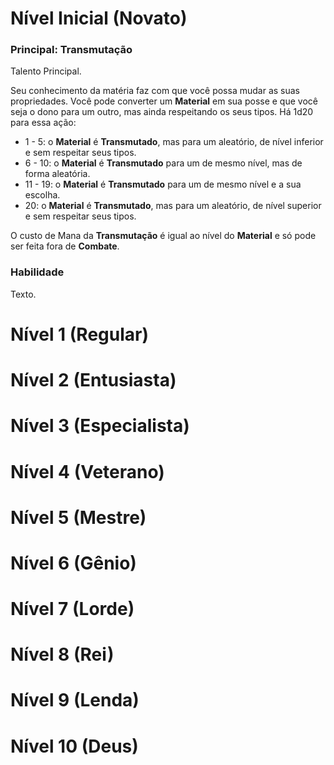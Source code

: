 # Nível Inicial (Novato)

### Principal: Transmutação

Talento Principal.

Seu conhecimento da matéria faz com que você possa mudar as suas propriedades. Você pode converter um **Material** em sua posse e que você seja o dono para um outro, mas ainda respeitando os seus tipos. Há 1d20 para essa ação: 

* 1 - 5: o **Material** é **Transmutado**, mas para um aleatório, de nível inferior e sem respeitar seus tipos.
* 6 - 10: o **Material** é **Transmutado** para um de mesmo nível, mas de forma aleatória.
* 11 - 19: o **Material** é **Transmutado** para um de mesmo nível e a sua escolha.
* 20: o **Material** é **Transmutado**, mas para um aleatório, de nível superior e sem respeitar seus tipos.

O custo de Mana da **Transmutação** é igual ao nível do **Material** e só pode ser feita fora de **Combate**.

### Habilidade

Texto.

# Nível 1 (Regular)

# Nível 2 (Entusiasta)

# Nível 3 (Especialista)

# Nível 4 (Veterano)

# Nível 5 (Mestre)

# Nível 6 (Gênio)

# Nível 7 (Lorde)

# Nível 8 (Rei)

# Nível 9 (Lenda)

# Nível 10 (Deus)

